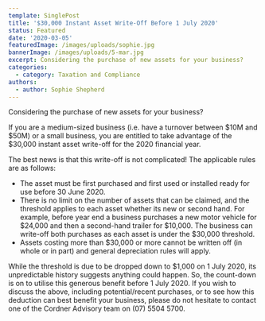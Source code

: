 ```yaml
---
template: SinglePost
title: '$30,000 Instant Asset Write-Off Before 1 July 2020'
status: Featured
date: '2020-03-05'
featuredImage: /images/uploads/sophie.jpg
bannerImage: /images/uploads/5-mar.jpg
excerpt: Considering the purchase of new assets for your business?
categories:
  - category: Taxation and Compliance
authors:
  - author: Sophie Shepherd
---
```

Considering the purchase of new assets for your business?

If you are a medium-sized business (i.e. have a turnover between $10M and $50M) or a small business, you are entitled to take advantage of the $30,000 instant asset write-off for the 2020 financial year. 

The best news is that this write-off is not complicated! The applicable rules are as follows:

* The asset must be first purchased and first used or installed ready for use before 30 June 2020.
* There is no limit on the number of assets that can be claimed, and the threshold applies to each asset whether its new or second hand. For example, before year end a business purchases a new motor vehicle for $24,000 and then a second-hand trailer for $10,000. The business can write-off both purchases as each asset is under the $30,000 threshold. 
* Assets costing more than $30,000 or more cannot be written off (in whole or in part) and general depreciation rules will apply. 

While the threshold is due to be dropped down to $1,000 on 1 July 2020, its unpredictable history suggests anything could happen. So, the count-down is on to utilise this generous benefit before 1 July 2020. If you wish to discuss the above, including potential/recent purchases, or to see how this deduction can best benefit your business, please do not hesitate to contact one of the Cordner Advisory team on (07) 5504 5700.

